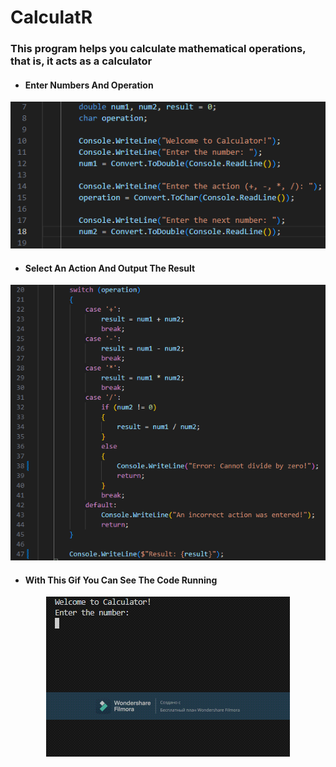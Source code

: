 # CalculatR
### This program helps you calculate mathematical operations, that is, it acts as a calculator

* #### Enter Numbers And Operation

<p align="center">
  <img src="https://github.com/rajabov0011/CalculatR/blob/main/ImagesAndGif/EnterNumbersAndOpeation.png" alt="<EnterNumbersAndOperation>">
</p>

* #### Select An Action And Output The Result

<p align="center">
  <img src="https://github.com/rajabov0011/CalculatR/blob/main/ImagesAndGif/SwitchOperationAndResult.png" alt="<SelectAnAction>">
</p>

* #### With This Gif You Can See The Code Running

<p align="center">
  <img src="https://github.com/rajabov0011/CalculatR/blob/main/ImagesAndGif/CalculatorRun.gif" alt="<RunningCode>">
</p>